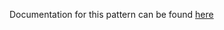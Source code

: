 Documentation for this pattern can be found [here](https://github.com/awslabs/aws-solutions-constructs/blob/main/source/patterns/%40aws-solutions-constructs/aws-lambda-sns/README.adoc)
